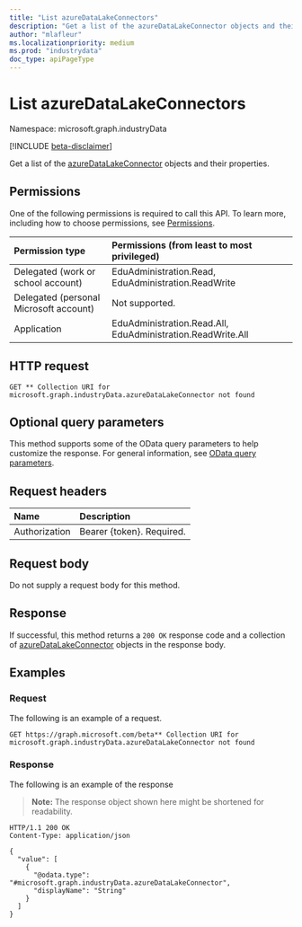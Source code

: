 ```yaml
---
title: "List azureDataLakeConnectors"
description: "Get a list of the azureDataLakeConnector objects and their properties."
author: "mlafleur"
ms.localizationpriority: medium
ms.prod: "industrydata"
doc_type: apiPageType
---
```


# List azureDataLakeConnectors

Namespace: microsoft.graph.industryData

[!INCLUDE [beta-disclaimer](../../includes/beta-disclaimer.md)]

Get a list of the [azureDataLakeConnector](../resources/industrydata-azuredatalakeconnector.md) objects and their properties.

## Permissions

One of the following permissions is required to call this API. To learn more, including how to choose permissions, see [Permissions](/graph/permissions-reference).

| Permission type                        | Permissions (from least to most privileged)                 |
| :------------------------------------- | :---------------------------------------------------------- |
| Delegated (work or school account)     | EduAdministration.Read, EduAdministration.ReadWrite         |
| Delegated (personal Microsoft account) | Not supported.                                              |
| Application                            | EduAdministration.Read.All, EduAdministration.ReadWrite.All |

## HTTP request

<!-- {
  "blockType": "ignored"
}
-->

```http
GET ** Collection URI for microsoft.graph.industryData.azureDataLakeConnector not found
```

## Optional query parameters

This method supports some of the OData query parameters to help customize the response. For general information, see [OData query parameters](/graph/query-parameters).

## Request headers

| Name          | Description               |
| :------------ | :------------------------ |
| Authorization | Bearer {token}. Required. |

## Request body

Do not supply a request body for this method.

## Response

If successful, this method returns a `200 OK` response code and a collection of [azureDataLakeConnector](../resources/industrydata-azuredatalakeconnector.md) objects in the response body.

## Examples

### Request

The following is an example of a request.

<!-- {
  "blockType": "request",
  "name": "list_azuredatalakeconnector"
}
-->

```http
GET https://graph.microsoft.com/beta** Collection URI for microsoft.graph.industryData.azureDataLakeConnector not found
```

### Response

The following is an example of the response

> **Note:** The response object shown here might be shortened for readability.

<!-- {
  "blockType": "response",
  "truncated": true,
  "@odata.type": "Collection(microsoft.graph.industryData.azureDataLakeConnector)"
}
-->

```http
HTTP/1.1 200 OK
Content-Type: application/json

{
  "value": [
    {
      "@odata.type": "#microsoft.graph.industryData.azureDataLakeConnector",
      "displayName": "String"
    }
  ]
}
```
